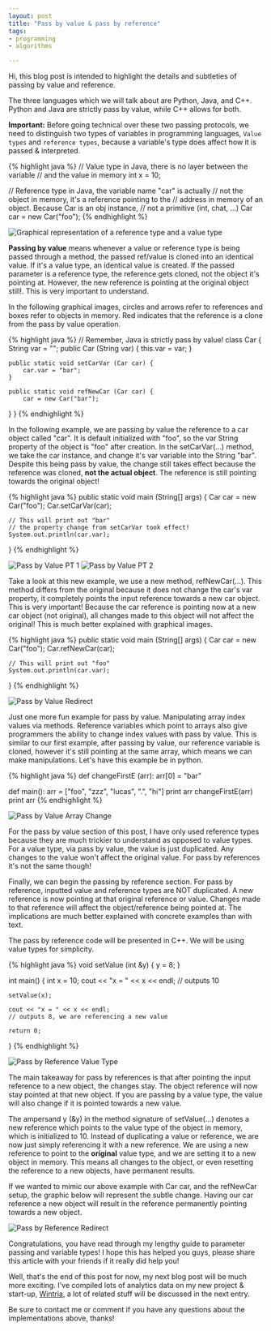 ```yaml
---
layout: post
title: "Pass by value & pass by reference"
tags:
- programming
- algorithms

---
```


Hi, this blog post is intended to highlight the details and subtleties of passing by value and reference.

The three languages which we will talk about are Python, Java, and C++. Python and Java are strictly pass by value, while C++ allows for both.

<!-- We will first talk about passing by value. For many newer and modern languages, there seems to be a trend of strict pass by value restrictions. PHP, Python, Go, Java, and many more languages are all pass by value! -->

**Important:** Before going technical over these two passing protocols, we need to distinguish two types of variables in programming languages, `Value types` and `reference types`, because a variable's type does affect how it is passed & interpreted.

{% highlight java %}
// Value type in Java, there is no layer between the variable 
// and the value in memory
int x = 10;

// Reference type in Java, the variable name "car" is actually 
// not the object in memory, it's  a reference pointing to the 
// address in memory of an object. Because Car is an obj instance, 
// not a primitive (int, chat, ...)
Car car = new Car("foo"); 
{% endhighlight %}

<img src="http://codelucas.com/wp-content/uploads/2013/03/Value-vs-Reference-Type.jpg" alt="Graphical representation of a reference type and a value type" />

**Passing by value** means whenever a value or reference type is being passed through a method, the passed ref/value is cloned into an identical value. If it's a value type, an identical value is created. If the passed parameter is a reference type, the reference gets cloned, not the object it's pointing at. However, the new reference is pointing at the original object still!. This is very important to understand.

In the following graphical images, circles and arrows refer to references and boxes refer to objects in memory. Red indicates that the reference is a clone from the pass by value operation.

{% highlight java %}
// Remember, Java is strictly pass by value!
class Car {
    String var = "";
    public Car (String var) { 
        this.var = var;
    }

    public static void setCarVar (Car car) {
        car.var = "bar";
    }

    public static void refNewCar (Car car) {
        car = new Car("bar");
   }
}
{% endhighlight %}

In the following example, we are passing by value the reference to a car object called "car". It is default initialized with "foo", so the var String property of the object is "foo" after creation. In the setCarVar(...) method, we take the car instance, and change it's var variable into the String "bar". Despite this being pass by value, the change still takes effect because the reference was cloned, <b>not the actual object</b>. The reference is still pointing towards the original object!

{% highlight java %}
public static void main (String[] args) {
    Car car = new Car("foo");
    Car.setCarVar(car);

    // This will print out "bar"
    // the property change from setCarVar took effect!
    System.out.println(car.var);
}
{% endhighlight %}

<img src="http://codelucas.com/wp-content/uploads/2013/03/Pass-by-Val-varChange.jpg" alt="Pass by Value PT 1" />

<img src="http://codelucas.com/wp-content/uploads/2013/03/Pass-by-Val-varChange-2.jpg" alt="Pass by Value PT 2" />

Take a look at this new example, we use a new method, refNewCar(...). This method differs from the original because it does not change the car's var property, it completely points the input reference towards a new car object. This is very important! Because the car reference is pointing now at a new car object (not original), all changes made to this object will not affect the original! This is much better explained with graphical images. 

{% highlight java %}
public static void main (String[] args) {
    Car car = new Car("foo");
    Car.refNewCar(car);

    // This will print out "foo"
    System.out.println(car.var);
}
{% endhighlight %}

<img src="http://codelucas.com/wp-content/uploads/2013/03/Pass-by-Val-redirect.jpg" alt="Pass by Value Redirect" />

Just one more fun example for pass by value. Manipulating array index values via methods. Reference variables which point to arrays also give programmers the ability to change index values with pass by value. This is similar to our first example, after passing by value, our reference variable is cloned, however it's still pointing at the same array, which means we can make manipulations. Let's have this example be in python.

{% highlight java %}
def changeFirstE (arr):
    arr[0] = "bar"

def main():
    arr = ["foo", "zzz", "lucas", ".", "hi"]
    print arr
    changeFirstE(arr)
    print arr
{% endhighlight %}

<img src="http://codelucas.com/wp-content/uploads/2013/03/Pass-by-Val-Arr-Change.jpg" alt="Pass by Value Array Change" />

For the pass by value section of this post, I have only used reference types because they are much trickier to understand as opposed to value types. For a value type, via pass by value, the value is just duplicated. Any changes to the value won't affect the original value. For pass by references it's not the same though!

Finally, we can begin the passing by reference section. For pass by reference, inputted value and reference types are NOT duplicated. A new reference is now pointing at that original reference or value. Changes made to that reference will affect the object/reference being pointed at. The implications are much better explained with concrete examples than with text.

The pass by reference code will be presented in C++. We will be using value types for simplicity.

{% highlight java %}
void setValue (int &y) {
    y = 8;
}
 
int main() {
    int x = 10;
    cout << "x = " << x << endl;
    // outputs 10

    setValue(x);

    cout << "x = " << x << endl;
    // outputs 8, we are referencing a new value

    return 0;
}
{% endhighlight %}

<img src="http://codelucas.com/wp-content/uploads/2013/03/Pass-by-reference-value-type.png" alt="Pass by Reference Value Type" />

The main takeaway for pass by references is that after pointing the input reference to a new object, the changes stay. The object reference will now stay pointed at that new object. If you are passing by a value type, the value will also change if it is pointed towards a new value.

The ampersand y (&y) in the method signature of setValue(...) denotes a new reference which points to the value type of the object in memory, which is initialized to 10. Instead of duplicating a value or reference, we are now just simply referencing it with a new reference. We are using a new reference to point to the <b>original</b> value type, and we are setting it to a new object in memory. This means all changes to the object, or even resetting the reference to a new objects, have permanent results. 

If we wanted to mimic our above example with Car car, and the refNewCar setup, the graphic below will represent the subtle change. Having our car reference a new object will result in the reference permanently pointing towards a new object.
 
<img src="http://codelucas.com/wp-content/uploads/2013/03/Pas-by-Reference-redirect1.jpg" alt="Pass by Reference Redirect" />

Congratulations, you have read through my lengthy guide to parameter passing and variable types! I hope this has helped you guys, please share this article with your friends if it really did help you!

Well, that's the end of this post for now, my next blog post will be much more exciting. I've compiled lots of analytics data on my new project & start-up, <a href="http://wintria.com">Wintria</a>, a lot of related stuff will be discussed in the next entry.

Be sure to contact me or comment if you have any questions about the implementations above, thanks!
